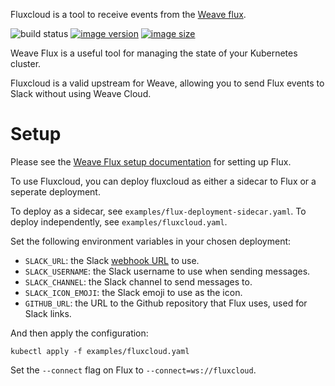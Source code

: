 Fluxcloud is a tool to receive events from the [Weave flux](https://github.com/weaveworks/flux).

![build status](https://ci.codesink.net/api/badges/justinbarrick/fluxcloud/status.svg)
[![image version](https://images.microbadger.com/badges/version/justinbarrick/fluxcloud.svg)](https://microbadger.com/images/justinbarrick/fluxcloud)
[![image size](https://images.microbadger.com/badges/image/justinbarrick/fluxcloud.svg)](https://microbadger.com/images/justinbarrick/fluxcloud "Get your own image badge on microbadger.com")

Weave Flux is a useful tool for managing the state of your Kubernetes cluster.

Fluxcloud is a valid upstream for Weave, allowing you to send Flux events to Slack
without using Weave Cloud.

# Setup

Please see the [Weave Flux setup documentation](https://github.com/weaveworks/flux/blob/master/site/standalone/installing.md) for setting up Flux.

To use Fluxcloud, you can deploy fluxcloud as either a sidecar to Flux or a seperate deployment.

To deploy as a sidecar, see `examples/flux-deployment-sidecar.yaml`.
To deploy independently, see `examples/fluxcloud.yaml`.

Set the following environment variables in your chosen deployment:

* `SLACK_URL`: the Slack [webhook URL](https://api.slack.com/incoming-webhooks) to use.
* `SLACK_USERNAME`: the Slack username to use when sending messages.
* `SLACK_CHANNEL`: the Slack channel to send messages to.
* `SLACK_ICON_EMOJI`: the Slack emoji to use as the icon.
* `GITHUB_URL`: the URL to the Github repository that Flux uses, used for Slack links.

And then apply the configuration:

```
kubectl apply -f examples/fluxcloud.yaml
```

Set the `--connect` flag on Flux to `--connect=ws://fluxcloud`.
